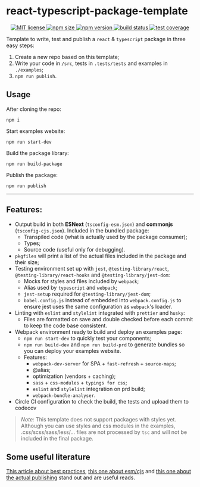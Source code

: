 # react-typescript-package-template

<p align="center">
    <a href="https://github.com/juliomrc/react-typescript-package-template/blob/main/LICENSE">
        <img src="https://img.shields.io/github/license/juliomrc/react-typescript-package-template" alt="MIT license">
    </a>
    <a href="https://www.npmjs.com/package/react-typescript-package-template">
        <img src="https://img.shields.io/bundlephobia/min/react-typescript-package-template" alt="npm size">
    </a><a href="https://www.npmjs.com/package/react-typescript-package-template">
        <img src="https://img.shields.io/npm/v/react-typescript-package-template" alt="npm version">
    </a>
       </a><a href="https://app.circleci.com/pipelines/github/juliomrc/react-typescript-package-template">
        <img src="https://img.shields.io/circleci/build/github/juliomrc/react-typescript-package-template" alt="build status">
    </a>
    </a>
       </a><a href="https://app.codecov.io/gh/juliomrc/react-typescript-package-template/">
        <img src="https://img.shields.io/codecov/c/github/juliomrc/react-typescript-package-template" alt="test coverage">
    </a>
</p>

Template to write, test and publish a `react` &amp; `typescript` package in three easy steps:

1. Create a new repo based on this template;
2. Write your code in `/src`, tests in `.tests/tests` and examples in `./examples`;
3. `npm run publish`.

## Usage

After cloning the repo:

```
npm i
```

Start examples website:

```
npm run start-dev
```

Build the package library:

```
npm run build-package
```

Publish the package:

```
npm run publish
```

---

## Features:

-   Output build in both **ESNext** (`tsconfig-esm.json`) and **commonjs** (`tsconfig-cjs.json`). Included in the bundled package:
    -   Transpiled code (what is actually used by the package consumer);
    -   Types;
    -   Source code (useful only for debugging).
-   `pkgfiles` will print a list of the actual files included in the package and their size;
-   Testing environment set up with `jest`, `@testing-library/react`, `@testing-library/react-hooks` and `@testing-library/jest-dom`:
    -   Mocks for styles and files included by `webpack`;
    -   Alias used by `typescript` and `webpack`;
    -   `jest-setup` required for `@testing-library/jest-dom`;
    -   `babel.config.js` instead of embedded into `webpack.config.js` to ensure jest uses the same configuration as `webpack`'s loader.
-   Linting with `eslint` and `stylelint` integrated with `prettier` and `husky`:
    -   Files are formatted on save and double checked before each commit to keep the code base consistent.
-   Webpack environment ready to build and deploy an examples page:
    -   `npm run start-dev` to quickly test your components;
    -   `npm run build-dev` and `npm run build-prd` to generate bundles so you can deploy your examples website.
    -   Features:
        -   `webpack-dev-server` for SPA + `fast-refresh` + `source-maps`;
        -   @alias;
        -   optimization (vendors + caching);
        -   `sass` + `css-modules` + `typings for css`;
        -   `eslint` and `stylelint` integration on prd build;
        -   `webpack-bundle-analyser`.
-   Circle CI configuration to check the build, the tests and upload them to codecov

> _Note:_ This template does not support packages with styles yet. Although you can use styles and css modules in the examples, .css/scss/sass/less/... files are not processed by `tsc` and will not be included in the final package.

## Some useful literature

[This article about best practices](https://betterstack.dev/blog/npm-package-best-practices/), [this one about esm/cjs](https://blog.logrocket.com/publishing-node-modules-typescript-es-modules/) and [this one about the actual publishing](https://zellwk.com/blog/publish-to-npm/) stand out and are useful reads.
